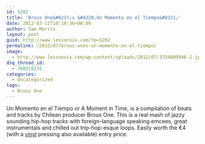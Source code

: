 ```yaml
---
id: 5282
title: 'Brous One&#8217;s &#8220;Un Momento en el Tiempo&#8221;'
date: 2012-07-11T10:19:36+00:00
author: Sam Morris
layout: post
guid: http://www.lessonsix.com/?p=5282
permalink: /2012/07/brous-ones-un-momento-en-el-tiempo/
image:
  - http://www.lessonsix.com/wp-content/uploads/2012/07/3754009946-1.jpeg
dsq_thread_id:
  - 760318231
categories:
  - Uncategorized
tags:
  - Brous One
---
```

Un Momento en el Tiempo or A Moment in Time, is a compilation of beats and tracks by Chilean producer Brous One. This is a real mash of jazzy sounding hip-hop tracks with foreign-language speaking emcees, great instrumentals and chilled out trip-hop-esque loops. Easily worth the €4 (with a [vinyl](http://www.vinyl-digital.com/Hip-Hop-Rap/Un-Momento-En-El-Tiempo.html) pressing also available) entry price.